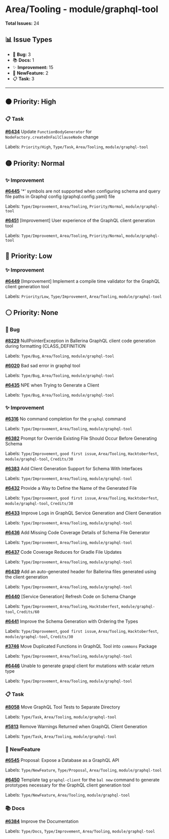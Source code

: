 # Area/Tooling - module/graphql-tool

**Total Issues:** 24

## 📊 Issue Types

- 🐛 **Bug:** 3
- 📚 **Docs:** 1
- ✨ **Improvement:** 15
- 🚀 **NewFeature:** 2
- 📋 **Task:** 3

---

## 🟠 Priority: High

### 📋 Task

**[#6434](https://github.com/ballerina-platform/ballerina-library/issues/6434)** Update `FunctionBodyGenerator` for `NodeFactory.createOnFailClauseNode` change

Labels: `Priority/High`, `Type/Task`, `Area/Tooling`, `module/graphql-tool`

## 🟡 Priority: Normal

### ✨ Improvement

**[#6445](https://github.com/ballerina-platform/ballerina-library/issues/6445)** '*' symbols are not supported when configuring schema and query file paths in Graphql config (graphql.config.yaml) file

Labels: `Type/Improvement`, `Area/Tooling`, `Priority/Normal`, `module/graphql-tool`

**[#6451](https://github.com/ballerina-platform/ballerina-library/issues/6451)** [Improvement] User experience of the GraphQL client generation tool

Labels: `Type/Improvement`, `Area/Tooling`, `Priority/Normal`, `module/graphql-tool`

## 🔵 Priority: Low

### ✨ Improvement

**[#6449](https://github.com/ballerina-platform/ballerina-library/issues/6449)** [Improvement] Implement a compile time validator for the GraphQL client generation tool

Labels: `Priority/Low`, `Type/Improvement`, `Area/Tooling`, `module/graphql-tool`

## ⚪ Priority: None

### 🐛 Bug

**[#8229](https://github.com/ballerina-platform/ballerina-library/issues/8229)** NullPointerException in Ballerina GraphQL client code generation during formatting (CLASS_DEFINITION

Labels: `Type/Bug`, `Area/Tooling`, `module/graphql-tool`

**[#6020](https://github.com/ballerina-platform/ballerina-library/issues/6020)** Bad sad error in graphql tool 

Labels: `Type/Bug`, `Area/Tooling`, `module/graphql-tool`

**[#6435](https://github.com/ballerina-platform/ballerina-library/issues/6435)** NPE when Trying to Generate a Client

Labels: `Type/Bug`, `Area/Tooling`, `module/graphql-tool`

### ✨ Improvement

**[#6316](https://github.com/ballerina-platform/ballerina-library/issues/6316)** No command completion for the `graphql` command

Labels: `Type/Improvement`, `Area/Tooling`, `module/graphql-tool`

**[#6382](https://github.com/ballerina-platform/ballerina-library/issues/6382)** Prompt for Override Existing File Should Occur Before Generating Schema

Labels: `Type/Improvement`, `good first issue`, `Area/Tooling`, `Hacktoberfest`, `module/graphql-tool`, `Credits/30`

**[#6383](https://github.com/ballerina-platform/ballerina-library/issues/6383)** Add Client Generation Support for Schema With Interfaces

Labels: `Type/Improvement`, `Area/Tooling`, `module/graphql-tool`

**[#6432](https://github.com/ballerina-platform/ballerina-library/issues/6432)** Provide a Way to Define the Name of the Generated File

Labels: `Type/Improvement`, `good first issue`, `Area/Tooling`, `Hacktoberfest`, `module/graphql-tool`, `Credits/30`

**[#6433](https://github.com/ballerina-platform/ballerina-library/issues/6433)** Improve Logs in GraphQL Service Generation and Client Generation

Labels: `Type/Improvement`, `Area/Tooling`, `module/graphql-tool`

**[#6436](https://github.com/ballerina-platform/ballerina-library/issues/6436)** Add Missing Code Coverage Details of Schema File Generator

Labels: `Type/Improvement`, `Area/Tooling`, `module/graphql-tool`

**[#6437](https://github.com/ballerina-platform/ballerina-library/issues/6437)** Code Coverage Reduces for Gradle File Updates

Labels: `Type/Improvement`, `Area/Tooling`, `module/graphql-tool`

**[#6439](https://github.com/ballerina-platform/ballerina-library/issues/6439)** Add an auto-generated header for Ballerina files generated using the client generation

Labels: `Type/Improvement`, `Area/Tooling`, `module/graphql-tool`

**[#6440](https://github.com/ballerina-platform/ballerina-library/issues/6440)** [Service Generation] Refresh Code on Schema Change

Labels: `Type/Improvement`, `Area/Tooling`, `Hacktoberfest`, `module/graphql-tool`, `Credits/60`

**[#6441](https://github.com/ballerina-platform/ballerina-library/issues/6441)** Improve the Schema Generation with Ordering the Types

Labels: `Type/Improvement`, `good first issue`, `Area/Tooling`, `Hacktoberfest`, `module/graphql-tool`, `Credits/30`

**[#3746](https://github.com/ballerina-platform/ballerina-library/issues/3746)** Move Duplicated Functions in GraphQL Tool into `commons` Package

Labels: `Type/Improvement`, `Area/Tooling`, `module/graphql-tool`

**[#6446](https://github.com/ballerina-platform/ballerina-library/issues/6446)** Unable to generate grapql client for mutations with scalar return type

Labels: `Type/Improvement`, `Area/Tooling`, `module/graphql-tool`

### 📋 Task

**[#8058](https://github.com/ballerina-platform/ballerina-library/issues/8058)** Move GraphQL Tool Tests to Separate Directory

Labels: `Type/Task`, `Area/Tooling`, `module/graphql-tool`

**[#5813](https://github.com/ballerina-platform/ballerina-library/issues/5813)** Remove Warnings Returned when GraphQL Client Generation

Labels: `Type/Task`, `Area/Tooling`, `module/graphql-tool`

### 🚀 NewFeature

**[#6545](https://github.com/ballerina-platform/ballerina-library/issues/6545)** Proposal: Expose a Database as a GraphQL API

Labels: `Type/NewFeature`, `Type/Proposal`, `Area/Tooling`, `module/graphql-tool`

**[#6450](https://github.com/ballerina-platform/ballerina-library/issues/6450)** Template tag `graphql-client` for the `bal new` command to generate prototypes necessary for the GraphQL client generation tool

Labels: `Type/NewFeature`, `Area/Tooling`, `module/graphql-tool`

### 📚 Docs

**[#6384](https://github.com/ballerina-platform/ballerina-library/issues/6384)** Improve the Documentation

Labels: `Type/Docs`, `Type/Improvement`, `Area/Tooling`, `module/graphql-tool`

